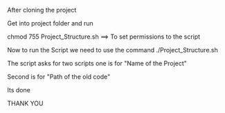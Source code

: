 After cloning the project

Get into project folder and run 

chmod 755 Project_Structure.sh ==> To set permissions to the script

Now to run the Script we need to use the command ./Project_Structure.sh 

The script asks for two scripts one is for "Name of the Project"

Second is for "Path of the old code"

Its done 

THANK YOU
